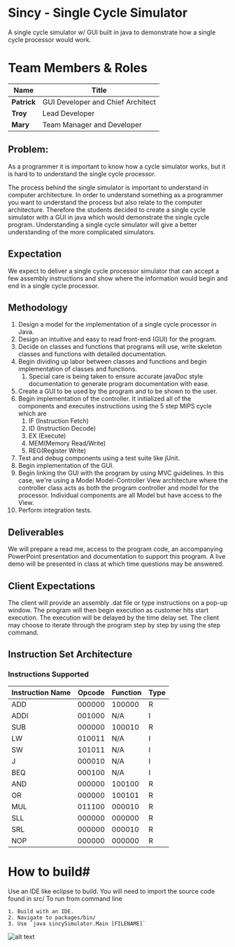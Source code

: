# Sincy - Single Cycle Simulator
A single cycle simulator w/ GUI built in java to demonstrate how a single cycle processor would work.

# Team Members & Roles #

| Name   	  | Title                             |
|-------------|-----------------------------------|
| **Patrick** | GUI Developer and Chief Architect |
| **Troy**    | Lead Developer                    |
| **Mary**    | Team Manager and Developer        |


## **Problem:** ##
 
As a programmer it is important to know how a cycle simulator works, but it is hard to to understand the single cycle processor.

The process behind the single simulator is important to understand in computer architecture.
In order to understand something as a programmer you want to understand the process but also relate to the computer architecture.
Therefore the students decided to create a single cycle simulator with a GUI in java which would 
demonstrate the single cycle program. Understanding a single cycle simulator will give a better understanding 
of the more complicated simulators.

## **Expectation** ##
We expect to deliver a single cycle processor simulator that can accept a few assembly instructions and show where the information would begin and end in a single cycle processor.

## **Methodology** ##

1. Design a model for the implementation of a single cycle processor in Java.
2. Design an intuitive and easy to read front-end (GUI) for the program.
1. Decide on classes and functions that programs will use, write skeleton classes and functions with detailed documentation.
2. Begin dividing up labor between classes and functions and begin implementation of classes and functions.
	1. Special care is being taken to ensure accurate javaDoc style documentation to generate program documentation with ease.
2. Create a GUI to be used by the program and to be shown to the user.
3. Begin implementation of the controller. It initialized all of the components and executes instructions using the 5 step MIPS cycle which are
	1. IF (Instruction Fetch)
	2. ID (Instruction Decode)
	3. EX (Execute)
	4. MEM(Memory Read/Write)
	5. REG(Register Write) 
6. Test and debug components using a test suite like jUnit.
7. Begin implementation of the GUI.
3. Begin linking the GUI with the program by using MVC guidelines. In this case, we're using a Model Model-Controller View architecture where the controller class acts as both the program controller and model for the processor. Individual components are all Model but have access to the View.
4. Perform integration tests.

## Deliverables ##
We will prepare a read me, access to the program code, an accompanying PowerPoint presentation and documentation to support this program. A live demo will be presented in class at which time questions may be answered.

## Client Expectations ##
The client will provide an assembly .dat file or type instructions on a pop-up window. The program will then begin execution as customer hits start execution. The execution will be delayed by the time delay set. The client may choose to iterate through the program step by step by using the step command.

## Instruction Set Architecture ##
### Instructions Supported ###

| Instruction Name 	| Opcode 	| Function  	| Type 	|
|------------------	|--------	|-----------	|------	|
| ADD              	| 000000 	| 100000    	| R    	|
| ADDI             	| 001000 	| N/A       	| I    	|
| SUB              	| 000000 	| 100010    	| R    	|
| LW               	| 010011 	| N/A       	| I    	|
| SW               	| 101011 	| N/A       	| I    	|
| J                	| 000010 	| N/A       	| I    	|
| BEQ              	| 000100 	| N/A       	| I    	|
| AND              	| 000000 	| 100100    	| R    	|
| OR               	| 000000 	| 100101    	| R    	|
| MUL              	| 011100 	| 000010    	| R    	|
| SLL              	| 000000 	| 000000    	| R    	|
| SRL              	| 000000 	| 000010    	| R    	|
| NOP              	| 000000 	| 000000    	| R    	|


# How to build#
Use an IDE like eclipse to build.
You will need to import the source code found in src/
To run from command line
```
1. Build with an IDE.
2. Navigate to packages/bin/
3. Use `java sincySimulator.Main [FILENAME]`
```

![alt text](images/javaRun.jpg)
